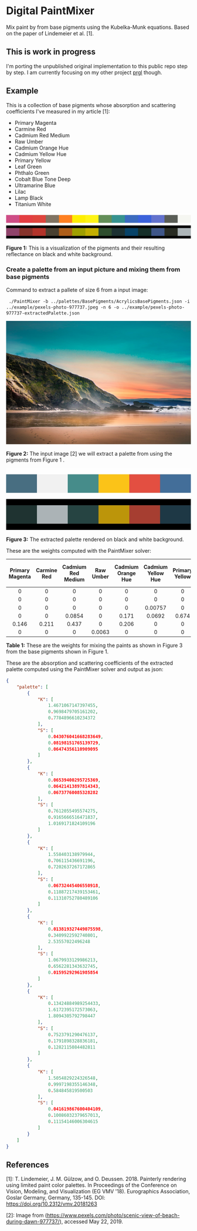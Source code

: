 # Digital PaintMixer

Mix paint by from base pigments using the Kubelka-Munk equations. Based on the paper of Lindemeier et al. [1].



## This is work in progress
I'm porting the unpublished original implementation to this public repo step by step. I am currently focusing on my other project  [prgl](https://github.com/lindemeier/prgl) though.


## Example

This is a collection of base pigments whose absorption and scattering coefficients I've measured in my article [1]:

* Primary Magenta
* Carmine Red
* Cadmium Red Medium
* Raw Umber
* Cadmium Orange Hue
* Cadmium Yellow Hue
* Primary Yellow
* Leaf Green
* Phthalo Green
* Cobalt Blue Tone Deep
* Ultramarine Blue
* Lilac
* Lamp Black
* Titanium White


![](example/pexels-photo-977737-extractedPalette.json.basePigments.jpg)

**Figure 1:** This is a visualization of the pigments and their resulting reflectance on black and white background.



### Create a palette from an input picture and mixing them from base pigments 
Command to extract a pallete of size 6 from a input image:
```shell
 ./PaintMixer -b ../palettes/BasePigments/AcrylicsBasePigments.json -i ../example/pexels-photo-977737.jpeg -n 6 -o ../example/pexels-photo-977737-extractedPalette.json
```

![](example/pexels-photo-977737.jpeg)

**Figure 2:** The input image [2] we will extract a palette from using the pigments from Figure 1 .



![](example/pexels-photo-977737-extractedPalette.json.jpg)

**Figure 3:** The extracted palette rendered on black and white background.



These are the weights computed with the PaintMixer solver:

| Primary Magenta | Carmine Red| Cadmium Red Medium| Raw Umber| Cadmium Orange Hue| Cadmium Yellow Hue| Primary Yellow| Leaf Green| Phthalo Green| Cobalt Blue Tone Deep| Ultramarine Blue| Lilac| Lamp Black | Titanium White |
|:-------------:|:-------------:|:-------------:|:-------------:|:-------------:|:-------------:|:-------------:|:-------------:|:-------------:|:-------------:|:-------------:|:-------------:|:-------------:|:-------------:|
| 0      |0      | 0      | 0      | 0     | 0      |0    | 0.0947 | 0.262 | 0.0903 | 0.215  | 0      |0.337  | 0        | 
| 0      |0      | 0      | 0      | 0     | 0      |0    | 0      | 0     | 0      | 0      | 0.019  |0      | 0.981    | 
| 0      |0      | 0      | 0      | 0     | 0.00757|0    | 0.192  | 0.59  | 0.139  | 0.0424 | 0      |0      | 0.0292   | 
| 0      |0      | 0.0854 | 0      | 0.171 | 0.0692 |0.674| 0      | 0     | 0      | 0      | 0      |0      | 0        | 
| 0.146  |0.211  | 0.437  | 0      | 0.206 | 0      |0    | 0      | 0     | 0      | 0      | 0      |0      | 0        | 
| 0      |0      | 0      | 0.0063 | 0     | 0      |0    | 0.0369 | 0.212 | 0.216  | 0.259  | 0.0625 |0.206  | 0        |

**Table 1:** These are the weights for mixing the paints as shown in Figure 3 from the base pigments shown in Figure 1. 



These are the absorption and scattering coefficients of the extracted palette computed using the PaintMixer solver and output as json:
```json
{
    "palette": [
        {
            "K": [
                1.4671067147397455,
                0.9698479705161202,
                0.7784896610234372
            ],
            "S": [
                0.043076041668283649,
                0.08198151765139729,
                0.06474356110909095
            ]
        },
        {
            "K": [
                0.06539400295725369,
                0.06421413897814343,
                0.06737760085328282
            ],
            "S": [
                0.7612055495574275,
                0.9165666516471837,
                1.0169171824109196
            ]
        },
        {
            "K": [
                1.558403138979944,
                0.706115436691196,
                0.7202637267172865
            ],
            "S": [
                0.06732445406550918,
                0.11887217439153461,
                0.11310752780489106
            ]
        },
        {
            "K": [
                0.013819327449075598,
                0.3409922592740801,
                2.53557022496248
            ],
            "S": [
                1.0679933129986213,
                0.6562281343632745,
                0.01595292961985854
            ]
        },
        {
            "K": [
                0.13424884989254433,
                1.6172395172573063,
                1.8094305792798447
            ],
            "S": [
                0.7523791290476137,
                0.1791898328836181,
                0.1282115084482811
            ]
        },
        {
            "K": [
                1.5054829224326548,
                0.9997198355146348,
                0.584845819500503
            ],
            "S": [
                0.041619867600404109,
                0.10086032379657013,
                0.11154146006304615
            ]
        }
    ]
}
```

## References

[1]: T. Lindemeier, J. M. Gülzow, and O. Deussen. 2018. Painterly rendering using limited paint color palettes. In Proceedings of the Conference on Vision, Modeling, and Visualization (EG VMV '18). Eurographics Association, Goslar Germany, Germany, 135-145. DOI: https://doi.org/10.2312/vmv.20181263

[2]: Image from (https://www.pexels.com/photo/scenic-view-of-beach-during-dawn-977737/), accessed May 22, 2019.
